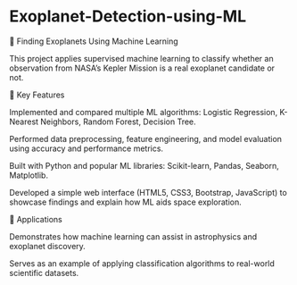 # Exoplanet-Detection-using-ML
🌌 Finding Exoplanets Using Machine Learning

This project applies supervised machine learning to classify whether an observation from NASA’s Kepler Mission is a real exoplanet candidate or not.

🔹 Key Features

Implemented and compared multiple ML algorithms: Logistic Regression, K-Nearest Neighbors, Random Forest, Decision Tree.

Performed data preprocessing, feature engineering, and model evaluation using accuracy and performance metrics.

Built with Python and popular ML libraries: Scikit-learn, Pandas, Seaborn, Matplotlib.

Developed a simple web interface (HTML5, CSS3, Bootstrap, JavaScript) to showcase findings and explain how ML aids space exploration.

🚀 Applications

Demonstrates how machine learning can assist in astrophysics and exoplanet discovery.

Serves as an example of applying classification algorithms to real-world scientific datasets.
